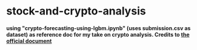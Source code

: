 # stock-and-crypto-analysis

#### using "crypto-forecasting-using-lgbm.ipynb" (uses submission.csv as dataset) as reference doc for my take on crypto analysis. Credits to [the official document](https://www.kaggle.com/h1yung/crypto-forecasting-using-lgbm/data)
